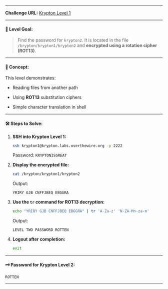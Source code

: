 
---
**Challenge URL:** [Krypton Level 1](https://overthewire.org/wargames/krypton/krypton1.html)

---

#### 🎯 Level Goal:

> Find the password for `krypton2`. It is located in the file `/krypton/krypton1/krypton2` and **encrypted using a rotation cipher (ROT13)**.

---

#### 🧠 Concept:

This level demonstrates:

- Reading files from another path
    
- Using **ROT13** substitution ciphers
    
- Simple character translation in shell
    

---

#### 🛠️ Steps to Solve:

1. **SSH into Krypton Level 1:**
    
    ```bash
    ssh krypton1@krypton.labs.overthewire.org -p 2222
    ```
    
    Password: `KRYPTONISGREAT`
    
2. **Display the encrypted file:**
    
    ```bash
    cat /krypton/krypton1/krypton2
    ```
    
    Output:
    
    ```
    YRIRY GJB CNFFJBEQ EBGGRA
    ```
    
3. **Use the `tr` command for ROT13 decryption:**
    
    ```bash
    echo "YRIRY GJB CNFFJBEQ EBGGRA" | tr 'A-Za-z' 'N-ZA-Mn-za-m'
    ```
    
    Output:
    
    ```
    LEVEL TWO PASSWORD ROTTEN
    ```
    
4. **Logout after completion:**
    
    ```bash
    exit
    ```
    

---

#### 🗝️ Password for Krypton Level 2:

```
ROTTEN
```

---
